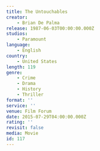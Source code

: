 ```yaml
---
title: The Untouchables
creator:
    - Brian De Palma
release: 1987-06-03T00:00:00.000Z
studios:
    - Paramount
language:
    - English
country:
    - United States
length: 119
genre:
    - Crime
    - Drama
    - History
    - Thriller
format: ''
service: ''
venue: Film Forum
date: 2015-07-29T04:00:00.000Z
rating: ''
revisit: false
media: Movie
id: 117
---
```



